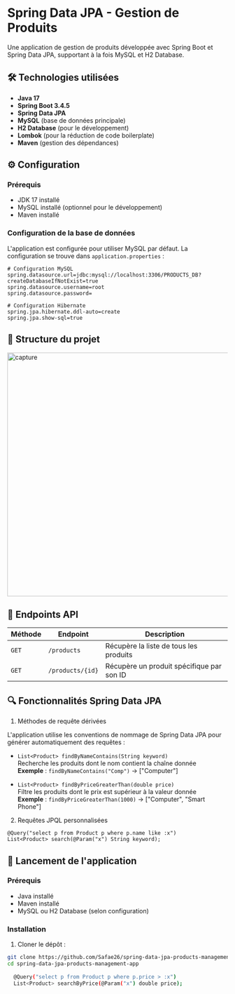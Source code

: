 # Spring Data JPA - Gestion de Produits

Une application de gestion de produits développée avec Spring Boot et Spring Data JPA, supportant à la fois MySQL et H2 Database.

## 🛠 Technologies utilisées

- **Java 17**
- **Spring Boot 3.4.5**
- **Spring Data JPA**
- **MySQL** (base de données principale)
- **H2 Database** (pour le développement)
- **Lombok** (pour la réduction de code boilerplate)
- **Maven** (gestion des dépendances)

## ⚙ Configuration

### Prérequis

- JDK 17 installé
- MySQL installé (optionnel pour le développement)
- Maven installé

### Configuration de la base de données

L'application est configurée pour utiliser MySQL par défaut. La configuration se trouve dans `application.properties` :

```properties
# Configuration MySQL
spring.datasource.url=jdbc:mysql://localhost:3306/PRODUCTS_DB?createDatabaseIfNotExist=true
spring.datasource.username=root
spring.datasource.password=

# Configuration Hibernate
spring.jpa.hibernate.ddl-auto=create
spring.jpa.show-sql=true
```
## 📁 Structure du projet
<img width="556" alt="capture" src="https://github.com/user-attachments/assets/1087f134-15bf-461b-8d7a-d4815ef5e85a" />

## 📡 Endpoints API

| Méthode | Endpoint          | Description                          |
|---------|-------------------|--------------------------------------|
| `GET`   | `/products`       | Récupère la liste de tous les produits |
| `GET`   | `/products/{id}`  | Récupère un produit spécifique par son ID |

## 🔍 Fonctionnalités Spring Data JPA

1. Méthodes de requête dérivées

L'application utilise les conventions de nommage de Spring Data JPA pour générer automatiquement des requêtes :

- `List<Product> findByNameContains(String keyword)`  
  Recherche les produits dont le nom contient la chaîne donnée  
  **Exemple** : `findByNameContains("Comp")` → ["Computer"]

- `List<Product> findByPriceGreaterThan(double price)`  
  Filtre les produits dont le prix est supérieur à la valeur donnée  
  **Exemple** : `findByPriceGreaterThan(1000)` → ["Computer", "Smart Phone"]
  
2. Requêtes JPQL personnalisées
  ```properties
  @Query("select p from Product p where p.name like :x")
  List<Product> search(@Param("x") String keyword);
  ```

## 🚀 Lancement de l'application

### Prérequis
- Java installé
- Maven installé
- MySQL ou H2 Database (selon configuration)

### Installation
1. Cloner le dépôt :
```bash
git clone https://github.com/Safae26/spring-data-jpa-products-management-app.git
cd spring-data-jpa-products-management-app
  
  @Query("select p from Product p where p.price > :x")
  List<Product> searchByPrice(@Param("x") double price);
  ```
